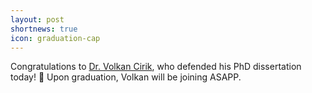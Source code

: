 ```yaml
---
layout: post
shortnews: true
icon: graduation-cap
---
```


Congratulations to [Dr. Volkan Cirik](https://www.cs.cmu.edu/~vcirik/), who defended his PhD dissertation today! 🎉 Upon graduation, Volkan will be joining ASAPP.
